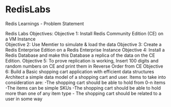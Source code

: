 # RedisLabs
Redis Learnings - Problem Statement


Redis Labs Objectives: 
Objective 1: Install Redis Community Edition (CE) on a VM Instance  
Objective 2: Use Memtier to simulate & load the data
Objective 3: Create a Redis Enterprise Edition on a Redis Enterprise Instance
Objective 4: Install a Redis Database and make this Database a replica of the data on the CE Edition.
Objective 5: To prove replication is working, Insert 100 digits and random numbers on CE and print them in Reverse Order from CE 
Objective 6: Build a Basic shopping cart application with efficient data structures 
  Architect a simple data model of a shopping cart and user.  Items to take into consideration are:
    -The shopping cart should be able to hold from 0-n items
    -The items can be simple SKUs
    -The shopping cart should be able to hold more than one of any item type
    - The shopping cart should be related to a user in some way
